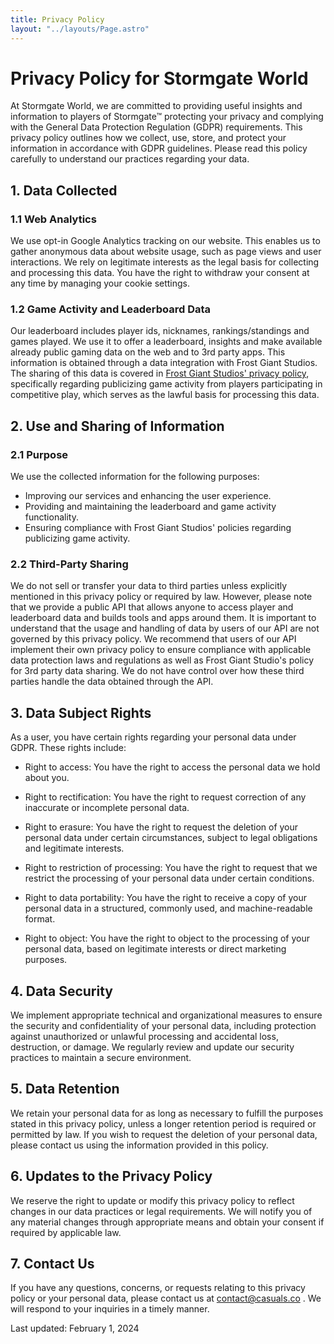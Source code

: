 ```yaml
---
title: Privacy Policy
layout: "../layouts/Page.astro"
---
```


# Privacy Policy for Stormgate World

At Stormgate World, we are committed to providing useful insights and information to players of Stormgate™ protecting your privacy and complying with the General Data Protection Regulation (GDPR) requirements. This privacy policy outlines how we collect, use, store, and protect your information in accordance with GDPR guidelines. Please read this policy carefully to understand our practices regarding your data.

## 1. Data Collected

### 1.1 Web Analytics

We use opt-in Google Analytics tracking on our website. This enables us to gather anonymous data about website usage, such as page views and user interactions. We rely on legitimate interests as the legal basis for collecting and processing this data. You have the right to withdraw your consent at any time by managing your cookie settings.

### 1.2 Game Activity and Leaderboard Data

Our leaderboard includes player ids, nicknames, rankings/standings and games played. We use it to offer a leaderboard, insights and make available already public gaming data on the web and to 3rd party apps. This information is obtained through a data integration with Frost Giant Studios. The sharing of this data is covered in [Frost Giant Studios' privacy policy](https://playstormgate.com/legal/privacy-policy#information-we-share-with-third-parties), specifically regarding publicizing game activity from players participating in competitive play, which serves as the lawful basis for processing this data.

## 2. Use and Sharing of Information

### 2.1 Purpose

We use the collected information for the following purposes:

- Improving our services and enhancing the user experience.
- Providing and maintaining the leaderboard and game activity functionality.
- Ensuring compliance with Frost Giant Studios' policies regarding publicizing game activity.

### 2.2 Third-Party Sharing

We do not sell or transfer your data to third parties unless explicitly mentioned in this privacy policy or required by law. However, please note that we provide a public API that allows anyone to access player and leaderboard data and builds tools and apps around them. It is important to understand that the usage and handling of data by users of our API are not governed by this privacy policy. We recommend that users of our API implement their own privacy policy to ensure compliance with applicable data protection laws and regulations as well as Frost Giant Studio's policy for 3rd party data sharing. We do not have control over how these third parties handle the data obtained through the API.

## 3. Data Subject Rights

As a user, you have certain rights regarding your personal data under GDPR. These rights include:

- Right to access: You have the right to access the personal data we hold about you.

- Right to rectification: You have the right to request correction of any inaccurate or incomplete personal data.

- Right to erasure: You have the right to request the deletion of your personal data under certain circumstances, subject to legal obligations and legitimate interests.

- Right to restriction of processing: You have the right to request that we restrict the processing of your personal data under certain conditions.

- Right to data portability: You have the right to receive a copy of your personal data in a structured, commonly used, and machine-readable format.

- Right to object: You have the right to object to the processing of your personal data, based on legitimate interests or direct marketing purposes.

## 4. Data Security

We implement appropriate technical and organizational measures to ensure the security and confidentiality of your personal data, including protection against unauthorized or unlawful processing and accidental loss, destruction, or damage. We regularly review and update our security practices to maintain a secure environment.

## 5. Data Retention

We retain your personal data for as long as necessary to fulfill the purposes stated in this privacy policy, unless a longer retention period is required or permitted by law. If you wish to request the deletion of your personal data, please contact us using the information provided in this policy.

## 6. Updates to the Privacy Policy

We reserve the right to update or modify this privacy policy to reflect changes in our data practices or legal requirements. We will notify you of any material changes through appropriate means and obtain your consent if required by applicable law.

## 7. Contact Us

If you have any questions, concerns, or requests relating to this privacy policy or your personal data, please contact us at contact@casuals.co . We will respond to your inquiries in a timely manner.

Last updated: February 1, 2024

